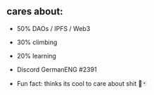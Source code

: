 ## cares about:
- 50% DAOs / IPFS / Web3
- 30% climbing
- 20% learning

- Discord GermanENG #2391
- Fun fact: thinks its cool to care about shit 🖤🃏

